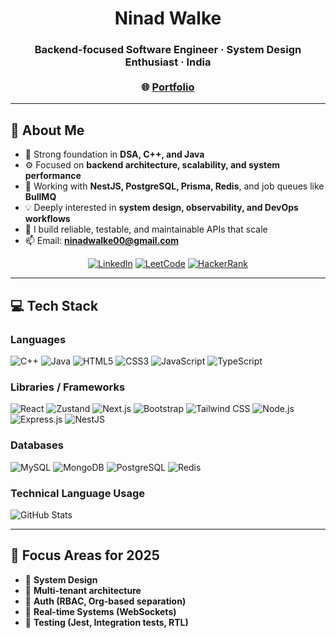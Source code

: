 <h1 align="center">Ninad Walke</h1>
<h3 align="center">
  Backend-focused Software Engineer · System Design Enthusiast · India  
  <br/><br/>
  🌐 <a href="https://ninad-walke.onrender.com/" target="_blank">Portfolio</a>
</h3>

---

## 💼 About Me

- 🧠 Strong foundation in **DSA, C++, and Java**
- ⚙️ Focused on **backend architecture, scalability, and system performance**
- 🧱 Working with **NestJS, PostgreSQL, Prisma, Redis**, and job queues like **BullMQ**
- 💡 Deeply interested in **system design, observability, and DevOps workflows**
- 🎯 I build reliable, testable, and maintainable APIs that scale
- 📫 Email: **ninadwalke00@gmail.com**

<div align="center">
  
  [![LinkedIn](https://img.shields.io/badge/LinkedIn-0A66C2?style=for-the-badge&logo=linkedin&logoColor=white)](https://www.linkedin.com/in/ninad-walke-3a0a52262/)  [![LeetCode](https://img.shields.io/badge/LeetCode-FE7A16?style=for-the-badge&logo=leetcode&logoColor=white)](https://leetcode.com/u/ninad_walke/)  [![HackerRank](https://img.shields.io/badge/HackerRank-2EC866?style=for-the-badge&logo=hackerrank&logoColor=white)](https://www.hackerrank.com/profile/ninadwalke00)
  
</div>

---
## 💻 Tech Stack

<h3 align="left">Languages</h3>
<p align="left"> 

<img src="https://img.shields.io/badge/c++-%2300599C.svg?style=for-the-badge&logo=c%2B%2B&logoColor=white" alt="C++"/>
<img src="https://img.shields.io/badge/java-%23ED8B00.svg?style=for-the-badge&logo=openjdk&logoColor=white" alt="Java"/>
<img src="https://img.shields.io/badge/html5-%23E34F26.svg?style=for-the-badge&logo=html5&logoColor=white" alt="HTML5"/>
<img src="https://img.shields.io/badge/css3-%231572B6.svg?style=for-the-badge&logo=css3&logoColor=white" alt="CSS3"/>
<img src="https://img.shields.io/badge/javascript-%23323330.svg?style=for-the-badge&logo=javascript&logoColor=%23F7DF1E" alt="JavaScript"/>
<img src="https://img.shields.io/badge/typescript-%23007ACC.svg?style=for-the-badge&logo=typescript&logoColor=white" alt="TypeScript"/>

</p>

<h3 align="left">Libraries / Frameworks</h3>
<p align="left">

  <img src="https://img.shields.io/badge/react-%2320232a.svg?style=for-the-badge&logo=react&logoColor=%2361DAFB" alt="React"/>
  <img src="https://img.shields.io/badge/zustand-%23000000.svg?style=for-the-badge&logo=react&logoColor=%2361DAFB" alt="Zustand"/>
  <img src="https://img.shields.io/badge/next.js-black?style=for-the-badge&logo=next.js&logoColor=white" alt="Next.js"/>
  <img src="https://img.shields.io/badge/bootstrap-%238511FA.svg?style=for-the-badge&logo=bootstrap&logoColor=white" alt="Bootstrap"/>
  <img src="https://img.shields.io/badge/tailwindcss-%2338B2AC.svg?style=for-the-badge&logo=tailwind-css&logoColor=white" alt="Tailwind CSS"/>
  <img src="https://img.shields.io/badge/node.js-6DA55F?style=for-the-badge&logo=node.js&logoColor=white" alt="Node.js"/>
  <img src="https://img.shields.io/badge/express.js-%23404d59.svg?style=for-the-badge&logo=express&logoColor=%2361DAFB" alt="Express.js"/>
  <img src="https://img.shields.io/badge/nestjs-E0234E?style=for-the-badge&logo=nestjs&logoColor=white" alt="NestJS"/>

</p>



<h3 align="left">Databases</h3>
<p align="left">

  <img src="https://img.shields.io/badge/mysql-%2300000f.svg?style=for-the-badge&logo=mysql&logoColor=white" alt="MySQL"/>
  <img src="https://img.shields.io/badge/MongoDB-%234ea94b.svg?style=for-the-badge&logo=mongodb&logoColor=white" alt="MongoDB"/>
  <img src="https://img.shields.io/badge/PostgreSQL-%23699eca.svg?style=for-the-badge&logo=postgresql&logoColor=white" alt="PostgreSQL"/>
  <img src="https://img.shields.io/badge/Redis-%23DC382D.svg?style=for-the-badge&logo=redis&logoColor=white" alt="Redis"/>

</p>


<h3 align="left">Technical Language Usage</h3>
<div align="">
  <img src="https://github-readme-stats.vercel.app/api/top-langs/?username=NinadWalke&theme=tokyonight&show_icons=true&hide_border=false&layout=compact" alt="GitHub Stats"/>
</div>

---

## 📌 Focus Areas for 2025
- 🔹 **System Design**
- 🔹 **Multi-tenant architecture**
- 🔹 **Auth (RBAC, Org-based separation)**
- 🔹 **Real-time Systems (WebSockets)**
- 🔹 **Testing (Jest, Integration tests, RTL)**

